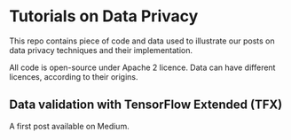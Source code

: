 # Tutorials on Data Privacy

This repo contains piece of code and data used to illustrate our posts on data privacy techniques and their implementation.

All code is open-source under Apache 2 licence. Data can have different licences, according to their origins.

## Data validation with TensorFlow Extended (TFX)

A first post available on Medium.

